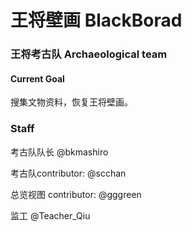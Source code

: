 # 王将壁画 BlackBorad

### 王将考古队 Archaeological team

#### Current Goal

  搜集文物资料，恢复王将壁画。

### Staff
 考古队队长 @bkmashiro
 
 考古队contributor: @scchan
 
 总览视图 contributor: @gggreen
 
 监工 @Teacher_Qiu
 
